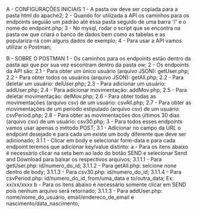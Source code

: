 A - CONFIGURAÇÕES INICIAIS
    1 - A pasta ow deve ser copiada para a pasta html do apache2;
    2 - Quando for utilizada a API os caminhos para os endpoints seguião um padrão até essa pasta seguido de uma barra '/' e o nome do endpoint.php;
    3 - No mysql, rodar o script que se encontra na pasta ow que criará o banco de dados bem como as tabelas e as populariza-rá com alguns dados de exemplo;
    4 - Para usar a API vamos utilizar o Postman;

B - SOBRE O POSTMAN
    1 - Os caminhos para os endpoints estão dentro da pasta api que por sua vez escontram dentro da pasta ow;
    2 - Os endpoints da API são:
        2.1 - Para obter um único usuário (arquivo JSON): getUser.php;
        2.2 - Para obter todos os usuários (arquivo JSON): getAll.php;
        2.2 - Para deletar um usuário: delUser.php;
        2.3 - Para adicionar um usuário: addUser.php;
        2.4 - Para adicionar movimentação: addMov.php;
        2.5 - Para deletar movimentação: delMov.php;
        2.6 - Para obter todas as movimentações (arquivo csv) de um usuário: csvAll.php;
        2.7 - Para obter as movimentações de um período estipulado (arquivo csv) de um usuário: csvPeriod.php;
        2.8 - Para obter as movimentações dos últimos 30 dias (arquivo csv) de um usuário: csv30.php;
    3 - Para todos esses endpoints vamos usar apenas o método POST;
        3.1 - Adicionar no campo da URL o endpoint desejado e para cada um existe um body diferente que deve ser adicionado;
            3.1.1 - Clicar em body e selecionar form-data e para cada endpoint teremos que adicionar key/value distinto:
                a - Para os itens abaixo é necessário clicar na seta bem ao lado do botão SEND e selecionar Send and Download para baixar os respectivos arquivos;
                    3.1.1.1 - Para getUser.php: id/numero_do_id;
                    3.1.1.2 - Para getAll.php: selcione none dentro de body;
                    3.1.1.3 - Para csv30.php: id/numero_do_id;
                    3.1.1.4 - Para csvPeriod.php: id/numero_do_id, from/uma_data e to/outra_data; Ex: xx/xx/xxxx
                b - Para os itens abaixo é necessário somente clicar em SEND pois nenhum arquivo será retornado;
                    3.1.1.3 - Para addUser.php: nome/nome_do_usuário, email/endereco_de_email e nascimento/data_nascimento;